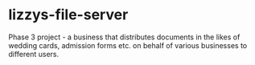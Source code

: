 ﻿# lizzys-file-server
Phase 3 project - a business that distributes documents in the likes of wedding cards, admission forms etc. on behalf of various businesses to different users.
